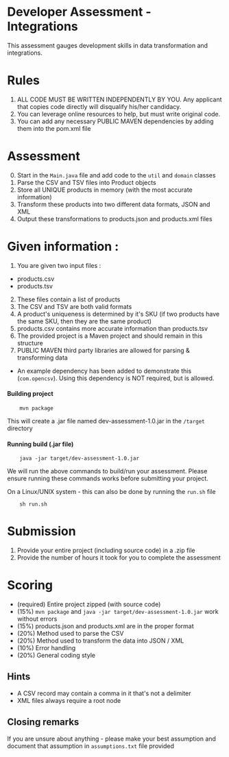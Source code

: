# Developer Assessment - Integrations
This assessment gauges development skills in data transformation and integrations.


# Rules
1. ALL CODE MUST BE WRITTEN INDEPENDENTLY BY YOU. Any applicant that copies code directly will disqualify his/her candidacy. 
2. You can leverage online resources to help, but must write original code.
3. You can add any necessary PUBLIC MAVEN dependencies by adding them into the pom.xml file

# Assessment 
0. Start in the `Main.java` file and add code to the `util` and `domain` classes
1. Parse the CSV and TSV files into Product objects
2. Store all UNIQUE products in memory (with the most accurate information)
3. Transform these products into two different data formats, JSON and XML
4. Output these transformations to products.json and products.xml files


# Given information : 
1. You are given two input files : 
- products.csv
- products.tsv
2. These files contain a list of products
3. The CSV and TSV are both valid formats
4. A product's uniqueness is determined by it's SKU (if two products have the same SKU, then they are the same product)
5. products.csv contains more accurate information than products.tsv
6. The provided project is a Maven project and should remain in this structure
7. PUBLIC MAVEN third party libraries are allowed for parsing & transforming data 
- An example dependency has been added to demonstrate this (`com.opencsv`). Using this dependency is NOT required, but is allowed.


#### Building project
        
        mvn package

This will create a .jar file named dev-assessment-1.0.jar in the `/target` directory


#### Running build (.jar file)

        java -jar target/dev-assessment-1.0.jar

We will run the above commands to build/run your assessment. Please ensure running these commands works before submitting your project.

On a Linux/UNIX system - this can also be done by running the `run.sh` file

        sh run.sh


# Submission
1. Provide your entire project (including source code) in a .zip file
2. Provide the number of hours it took for you to complete the assessment


# Scoring
- (required) Entire project zipped (with source code) 
- (15%) `mvn package` and `java -jar target/dev-assessment-1.0.jar` work without errors
- (15%) products.json and products.xml are in the proper format
- (20%) Method used to parse the CSV
- (20%) Method used to transform the data into JSON / XML
- (10%) Error handling
- (20%) General coding style

## Hints
- A CSV record may contain a comma in it that's not a delimiter 
- XML files always require a root node

## Closing remarks
If you are unsure about anything - please make your best assumption and document that assumption in `assumptions.txt` file provided
